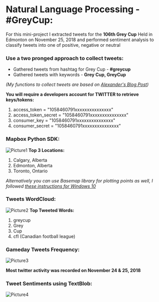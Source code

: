 # Natural Language Processing - #GreyCup:


For this mini-project I extracted tweets for the **106th Grey Cup** Held in Edmonton on November 25, 2018 and performed sentiment analysis to classify tweets into one of positive, negative or neutral 

### Use a two pronged approach to collect tweets:
* Gathered tweets from hashtag for Grey Cup - **#greycup**
* Gathered tweets with keywords - **Grey Cup, GreyCup**

*(My functions to collect tweets are based on [Alexander's Blog Post](https://galeascience.wordpress.com/2016/03/18/collecting-twitter-data-with-python/))*


**You will require a developers account for TWITTER to retrieve keys/tokens:**

1. access_token = "1058460791xxxxxxxxxxxxxxx"
2. access_token_secret = "1058460791xxxxxxxxxxxxxxx"
3. consumer_key = "1058460791xxxxxxxxxxxxxxx"
4. consumer_secret = "1058460791xxxxxxxxxxxxxxx"

### Mapbox Python SDK:
![Picture1](https://user-images.githubusercontent.com/15803839/63983541-26b75e00-ca95-11e9-888b-5edcb8eac43d.png)
**Top 3 Locations:**
1. Calgary, Alberta
2. Edmonton, Alberta
3. Toronto, Ontario

*Alternatively you can use Basemap library for plotting points as well, I followed [these instructions for Windows 10](https://stackoverflow.com/questions/18109859/how-to-install-matplotlib-basemap-module-on-windows-7-with-winpython-or-any-pyt/31713592#31713592)*

### Tweets WordCloud:
![Picture2](https://user-images.githubusercontent.com/15803839/63983555-35057a00-ca95-11e9-870e-31070496988d.png)
**Top Tweeted Words:**
1. greycup 
2. Grey
3. Cup 
4. cfl (Canadian football league)

### Gameday Tweets Frequency:
![Picture3](https://user-images.githubusercontent.com/15803839/63983572-42baff80-ca95-11e9-8fc6-fb72068fe96c.png) 

**Most twitter activity was recorded on November 24 & 25, 2018**

### Tweet Sentiments using TextBlob: 
![Picture4](https://user-images.githubusercontent.com/15803839/64128118-e1d84380-cd82-11e9-96f6-5ce7967f1a7c.png)

